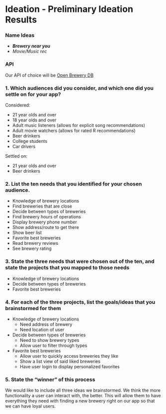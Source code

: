 # Ideation - Preliminary Ideation Results

### Name Ideas
- ***Brewery near you***
- *Movie/Music rec*

### API
Our API of choice will be [Open Brewery DB](https://www.openbrewerydb.org/)

### 1. Which audiences did you consider, and which one did you settle on for your app?

Considered:
- 21 year olds and over
- 18 year olds and over
- Adult music listeners (allows for explicit song recommendations)
- Adult movie watchers (allows for rated R recommendations)
- Beer drinkers
- College students
- Car drivers

Settled on:
- 21 year olds and over
- Beer drinkers

### 2. List the ten needs that you identified for your chosen audience.
- Knowledge of brewery locations
- Find breweries that are close
- Decide between types of breweries
- Find brewery hours of operations
- Display brewery phone number
- Show address/route to get there
- Show beer list
- Favorite best breweries
- Read brewery reviews
- See brewery rating

### 3. State the three needs that were chosen out of the ten, and state the projects that you mapped to those needs
- Knowledge of brewery locations
- Decide between types of breweries
- Favorite best breweries

### 4. For each of the three projects, list the goals/ideas that you brainstormed for them
- Knowledge of brewery locations
  - Need address of brewery
  - Need location of user
- Decide between types of breweries
  - Need to show brewery types
  - Allow user to filter through types
- Favorite best breweries
  - Allow user to quickly access breweries they like
  - Show a list view of said liked breweries
  - Have user login to display personalized favorites

### 5. State the “winner” of this process
We would like to include all three ideas we brainstormed. We think the more functionality a user can interact with, the better. This will allow them to have everything they need with finding a new brewery right on our app so that we can have loyal users.
